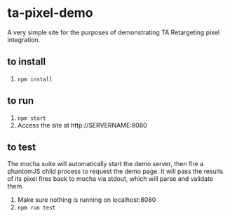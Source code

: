 # ta-pixel-demo
A very simple site for the purposes of demonstrating TA Retargeting pixel integration.

## to install
1. `npm install`

## to run
1. `npm start`
2. Access the site at http://SERVERNAME:8080 

## to test

The mocha suite will automatically start the demo server, then fire a phantomJS 
child process to request the demo page. It will pass the results of its pixel fires
back to mocha via stdout, which will parse and validate them.

1. Make sure nothing is running on localhost:8080
2. `npm run test`

